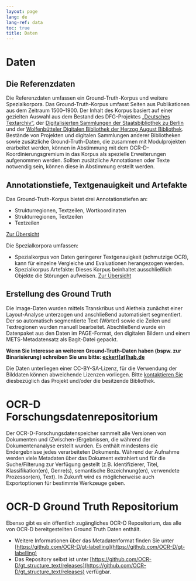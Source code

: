 ```yaml
---
layout: page
lang: de
lang-ref: data
toc: true
title: Daten
---
```


# Daten

## Die Referenzdaten

Die Referenzdaten umfassen ein Ground-Truth-Korpus und weitere Spezialkorpora.
Das Ground-Truth-Korpus umfasst Seiten aus Publikationen aus dem Zeitraum 1500–1900. 
Der Inhalt des Korpus basiert auf einer gezielten Auswahl aus dem
Bestand des DFG-Projektes [„Deutsches Textarchiv“](http://www.deutschestextarchiv.de), der [Digitalisierten
Sammlungen der Staatsbibliothek zu Berlin](http://digital.staatsbibliothek-berlin.de/) und der [Wolfenbütteler Digitalen
Bibliothek der Herzog August Bibliothek](http://www.hab.de/de/home/bibliothek/digitale-bibliothek-wdb.html). Bestände von Projekten und digitalen
Sammlungen anderer Bibliotheken sowie zusätzliche Ground-Truth-Daten, die
zusammen mit Modulprojekten erarbeitet werden, können in Abstimmung mit dem
OCR-D-Koordinierungsgremium in das Korpus als spezielle Erweiterungen
aufgenommen werden. Sollten zusätzliche Annotationen oder Texte notwendig sein,
können diese in Abstimmung erstellt werden.

## Annotationstiefe, Textgenauigkeit und Artefakte

Das Ground-Truth-Korpus bietet drei Annotationstiefen an:

* Strukturregionen, Textzeilen, Wortkoordinaten
* Strukturregionen, Textzeilen
* Textzeilen

[Zur Übersicht](https://github.com/OCR-D/gt_structure_text/releases)

Die Spezialkorpora umfassen:

* Spezialkorpus von Daten geringerer Textgenauigkeit (schmutzige OCR), kann für einzelne Vergleiche und Evaluationen herangezogen werden.
* Spezialkorpus Artefakte: Dieses Korpus beinhaltet ausschließlich Objekte die Störungen aufweisen.
[Zur Übersicht](https://docs.google.com/spreadsheets/d/1sS9bmPFo6UjRysO6Q-bGSOAFOR41m6dyiIOvgg6ajLg/edit#gid=0)

## Erstellung des Ground Truth

Die Image-Daten wurden mittels Transkribus und Aletheia zunächst einer Layout-Analyse
unterzogen und anschließend automatisiert segmentiert. Der so automatisch segmentierte Text (Wörter) sowie die Zeilen und Textregionen wurden manuell bearbeitet. Abschließend wurde ein Datenpaket aus den Daten im PAGE-Format, den digitalen Bildern und einem METS-Metadatensatz als Bagit-Datei gepackt.

**Wenn Sie Interesse an weiteren Ground-Truth-Daten haben (bspw. zur
Binarisierung) schreiben Sie uns bitte: [eckert[at]hab.de](mailto:eckert@hab.de)**

Die Daten unterliegen einer CC-BY-SA-Lizenz, für die Verwendung der Bilddaten
können abweichende Lizenzen vorliegen. Bitte [kontaktieren Sie](contact) diesbezüglich das
Projekt und/oder die besitzende Bibliothek.

# OCR-D Forschungsdatenrepositorium
Der OCR-D-Forschungsdatenspeicher sammelt alle Versionen von Dokumenten und (Zwischen-)Ergebnissen, die während der Dokumentenanalyse erstellt wurden. Es enthält mindestens die Endergebnisse jedes verarbeiteten Dokuments. Während der Aufnahme werden viele Metadaten über das Dokument extrahiert und für die Suche/Filterung zur Verfügung gestellt (z.B. Identifizierer, Titel, Klassifikation(en), Genre(s), semantische Bezeichnung(en), verwendete Prozessor(en), Text). In Zukunft wird es möglicherweise auch Exportoptionen für bestimmte Werkzeuge geben.

# OCR-D Ground Truth Repositorium
Ebenso gibt es ein öffentlich zugängliches OCR-D Repositorium, das alle von OCR-D bereitgestellten Ground Truth Daten enthält. 
* Weitere Informationen über das Metadatenformat finden Sie unter [https://github.com/OCR-D/gt-labelling](https://github.com/OCR-D/gt-labelling)
* Das Repository selbst ist unter [https://github.com/OCR-D/gt_structure_text/releases](https://github.com/OCR-D/gt_structure_text/releases) verfügbar.
